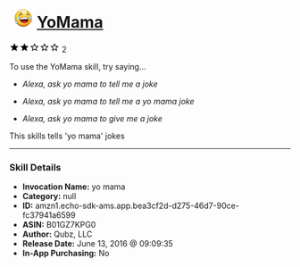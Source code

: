 # &nbsp;<img src="skill_icon" alt="YoMama icon" width="36"> [YoMama](http://alexa.amazon.com/#skills/amzn1.echo-sdk-ams.app.bea3cf2d-d275-46d7-90ce-fc37941a6599)
![2 stars](../../images/ic_star_black_18dp_1x.png)![2 stars](../../images/ic_star_black_18dp_1x.png)![2 stars](../../images/ic_star_border_black_18dp_1x.png)![2 stars](../../images/ic_star_border_black_18dp_1x.png)![2 stars](../../images/ic_star_border_black_18dp_1x.png) 2

To use the YoMama skill, try saying...

* *Alexa, ask yo mama to tell me a joke*

* *Alexa, ask yo mama to tell me a yo mama joke*

* *Alexa, ask yo mama to give me a joke*

This skills tells 'yo mama' jokes

***

### Skill Details

* **Invocation Name:** yo mama
* **Category:** null
* **ID:** amzn1.echo-sdk-ams.app.bea3cf2d-d275-46d7-90ce-fc37941a6599
* **ASIN:** B01GZ7KPG0
* **Author:** Qubz, LLC
* **Release Date:** June 13, 2016 @ 09:09:35
* **In-App Purchasing:** No
